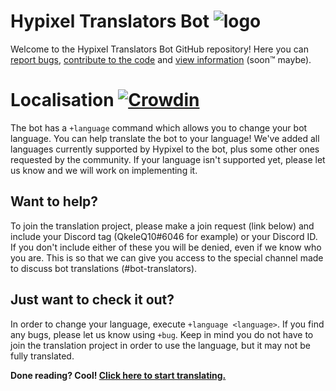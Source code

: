 # Hypixel Translators Bot ![logo](https://db3pap002files.storage.live.com/y4pGzSHyu7teOR6pf4fYXyyHuFaVem1_OljOTMTIB_IhhkScHzildJo9xuKXlQT8t83ZlTNydX0cWVWNlMJzOw9iR3_rLTbGTkq8YRzJn2MtuyanfD32q9EfCgJMTbwIfoowAPLJVpaeDaFiDeB11OOJeAkKi2mmrtWYxk88B1kp74Zx4dq9b8bgmjchCxJ8d30xPVn5Ecrat56M7hz3h5_sTAEoyhRVmktSKQ5o2PuqAk/HTCD-01.png?psid=1&width=627&height=627&cropMode=center)
Welcome to the Hypixel Translators Bot GitHub repository! Here you can [report bugs](https://github.com/QkeleQ10/hypixel-translators-bot-discord/issues), [contribute to the code](https://github.com/QkeleQ10/hypixel-translators-bot-discord/pulls) and [view information](https://github.com/QkeleQ10/hypixel-translators-bot-discord/wiki) (soon:tm: maybe).

# Localisation [![Crowdin](https://badges.crowdin.net/hypixel-translators-bot/localized.svg)](https://crowdin.com/project/hypixel-translators-bot)
The bot has a `+language` command which allows you to change your bot language. You can help translate the bot to your language! We've added all languages currently supported by Hypixel to the bot, plus some other ones requested by the community. If your language isn't supported yet, please let us know and we will work on implementing it.

## Want to help?
To join the translation project, please make a join request (link below) and include your Discord tag (QkeleQ10#6046 for example) or your Discord ID. If you don't include either of these you will be denied, even if we know who you are. This is so that we can give you access to the special channel made to discuss bot translations (#bot-translators).

## Just want to check it out?
In order to change your language, execute `+language <language>`. If you find any bugs, please let us know using `+bug`. Keep in mind you do not have to join the translation project in order to use the language, but it may not be fully translated. 

**Done reading? Cool! [Click here to start translating.](https://crowdin.com/project/hypixel-translators-bot)**
